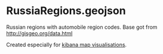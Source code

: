 # RussiaRegions.geojson
Russian regions with automobile region codes. Base got from http://gisgeo.org/data.html

Created especially for [kibana map visualisations](https://www.elastic.co/blog/region-maps-gauge-kibana).